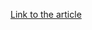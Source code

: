 [Link to the article](https://cybersecuritynews.com/400-ips-actively-exploiting-multiple-ssrf-vulnerabilities/)
